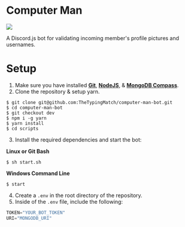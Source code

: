 # Computer Man
![](https://img.shields.io/discord/650827847941881860?style=flat&logo=discord)

A Discord.js bot for validating incoming member's profile pictures and usernames.

# Setup
1. Make sure you have installed [**Git**](https://git-scm.com/downloads), [**NodeJS**](https://nodejs.org/en/), & [**MongoDB Compass**](https://www.mongodb.com/try/download/compass).
2. Clone the repository & setup yarn.
```
$ git clone git@github.com:TheTypingMatch/computer-man-bot.git
$ cd computer-man-bot
$ git checkout dev
$ npm i -g yarn
$ yarn install
$ cd scripts
```

3. Install the required dependencies and start the bot:

**Linux or Git Bash**
```
$ sh start.sh
```

**Windows Command Line**
```
$ start
```

4. Create a `.env` in the root directory of the repository.
5. Inside of the `.env` file, include the following:
```js
TOKEN="YOUR_BOT_TOKEN"
URI="MONGODB_URI"
```
